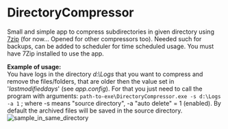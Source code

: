 # DirectoryCompressor
Small and simple app to compress subdirectories in given directory using [7zip][1] (for now... Opened for other compressors too). Needed such for backups, can be added to scheduler for time scheduled usage. You must have 7Zip installed to use the app.    

**Example of usage:**    
You have logs in the directory *d:\Logs* that you want to compress and remove the files/folders, that are older then the value set in '*lastmodifieddays*' (see *app.config*). For that you just need to call the program with arguments: `path-to-exe\DirectoryCompressor.exe -s d:\Logs -a 1` ; where -s means "source directory", -a "auto delete" = 1 (enabled). By default the archived files will be saved in the source directory.    
![sample_in_same_directory](https://i.ibb.co/tm2Z9PW/image.png)


[1]:http://www.7-zip.org
